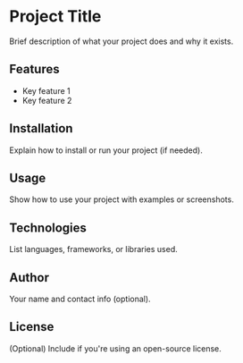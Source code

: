 # Project Title

Brief description of what your project does and why it exists.

## Features
- Key feature 1
- Key feature 2

## Installation
Explain how to install or run your project (if needed).

## Usage
Show how to use your project with examples or screenshots.

## Technologies
List languages, frameworks, or libraries used.

## Author
Your name and contact info (optional).

## License
(Optional) Include if you're using an open-source license.